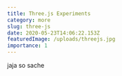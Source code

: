 ```yaml
---
title: Three.js Experiments
category: more
slug: three-js
date: 2020-05-23T14:06:22.153Z
featuredImage: /uploads/threejs.jpg
importance: 1
---
```

jaja so sache
